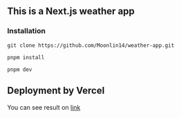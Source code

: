 ## This is a Next.js weather app

### Installation
```
git clone https://github.com/Moonlin14/weather-app.git
```

```
pnpm install
```

```
pnpm dev
```

## Deployment by Vercel

You can see result on [link](https://weather-app-five-sigma-33.vercel.app/)